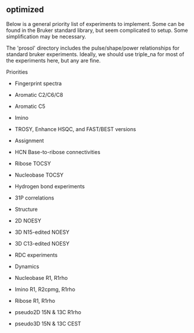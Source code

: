 optimized
---------

Below is a general priority list of experiments to implement. Some can be
found in the Bruker standard library, but seem complicated to setup. Some
simplification may be necessary.

The 'prosol' directory includes the pulse/shape/power relationships for
standard bruker experiments. Ideally, we should use triple_na for most
of the experiments here, but any are fine.


Priorities

- Fingerprint spectra

 - Aromatic C2/C6/C8

 - Aromatic C5

 - Imino

 - TROSY, Enhance HSQC, and FAST/BEST versions

- Assignment

 - HCN Base-to-ribose connectivities

 - Ribose TOCSY

 - Nucleobase TOCSY

 - Hydrogen bond experiments

 - 31P correlations

- Structure

 - 2D NOESY

 - 3D N15-edited NOESY

 - 3D C13-edited NOESY

 - RDC experiments

- Dynamics

 - Nucleobase R1, R1rho

 - Imino R1, R2cpmg, R1rho

 - Ribose R1, R1rho

 - pseudo2D 15N & 13C R1rho

 - pseudo3D 15N & 13C CEST

